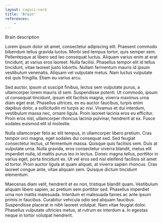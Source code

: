 ```yaml
---
layout: cogsci-card
title: 'Brain'
references:
    - 
---
```


Brain description

Lorem ipsum dolor sit amet, consectetur adipiscing elit. Praesent commodo bibendum tellus gravida luctus. Morbi sed tempus tortor, quis semper sem. Pellentesque at libero sed leo consequat luctus. Aliquam varius enim at erat tincidunt, at varius eros laoreet. Nulla facilisi. Phasellus tempor elit id tellus tincidunt, vitae laoreet justo lobortis. Nullam fermentum mauris id ipsum vestibulum venenatis. Aliquam vel vulputate metus. Nam luctus vulputate est quis fringilla. Etiam eu varius arcu.

Sed auctor, ipsum ut suscipit finibus, lectus sem vulputate purus, a ullamcorper lorem mauris id sem. Suspendisse potenti. Ut commodo, ipsum ut consequat tincidunt, ipsum elit facilisis magna, viverra maximus urna diam eget erat. Phasellus ultrices, ex eu auctor faucibus, turpis enim dapibus dolor, a sollicitudin mi turpis ac nisi. Vivamus et dui interdum, vestibulum massa nec, ornare ligula. Proin laoreet lacinia eros eu efficitur. Proin eros nisl, ullamcorper rhoncus lacinia pulvinar, hendrerit at ex. Fusce sodales euismod elit id molestie.

Nulla ullamcorper felis ac elit tempus, in ullamcorper libero pretium. Cras tempor orci magna, eget sodales dui consequat sed. Sed feugiat consectetur lectus, ut fermentum massa. Quisque quis facilisis sem. Duis at vulputate urna. Nulla gravida, eros consectetur viverra blandit, metus elit imperdiet nulla, id mattis purus leo in lectus. Donec magna tellus, porttitor in varius eget, porta tincidunt ex. Ut vel eros sed nisl eleifend facilisis sit amet id tortor. Proin auctor ligula at quam aliquet, at viverra sapien rhoncus. Cras laoreet congue ante, vitae aliquam sem. Quisque dictum tincidunt elementum.

Maecenas diam velit, hendrerit et ex non, tristique blandit quam. Vestibulum aliquam libero sapien, ac pretium sem porttitor sed. Phasellus imperdiet urna non mattis malesuada. Interdum et malesuada fames ac ante ipsum primis in faucibus. Curabitur vehicula odio sed aliquam faucibus. Suspendisse placerat in nibh laoreet volutpat. Nam vitae feugiat dolor. Phasellus vulputate ultricies metus, at rutrum ex interdum a. In egestas neque in tortor volutpat hendrerit.
